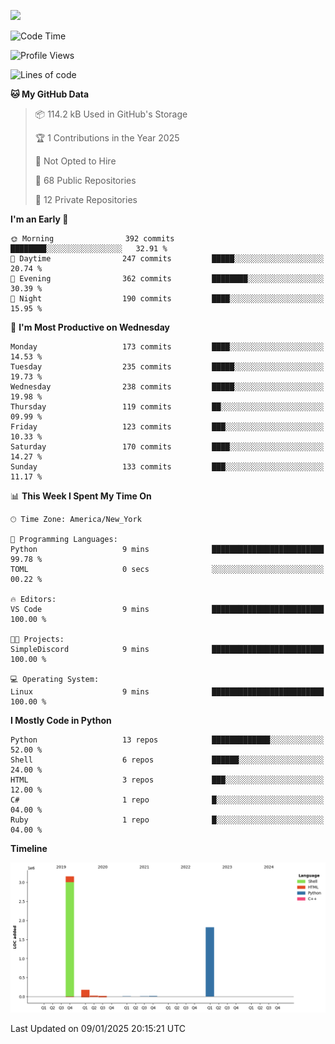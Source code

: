 
![](https://hit.yhype.me/github/profile?user_id=44564111)
<!--START_SECTION:waka-->
![Code Time](http://img.shields.io/badge/Code%20Time-24%20hrs%2049%20mins-blue)

![Profile Views](http://img.shields.io/badge/Profile%20Views-0-blue)

![Lines of code](https://img.shields.io/badge/From%20Hello%20World%20I%27ve%20Written-5.2%20million%20lines%20of%20code-blue)

**🐱 My GitHub Data** 

> 📦 114.2 kB Used in GitHub's Storage 
 > 
> 🏆 1 Contributions in the Year 2025
 > 
> 🚫 Not Opted to Hire
 > 
> 📜 68 Public Repositories 
 > 
> 🔑 12 Private Repositories 
 > 
**I'm an Early 🐤** 

```text
🌞 Morning                392 commits         ████████░░░░░░░░░░░░░░░░░   32.91 % 
🌆 Daytime                247 commits         █████░░░░░░░░░░░░░░░░░░░░   20.74 % 
🌃 Evening                362 commits         ████████░░░░░░░░░░░░░░░░░   30.39 % 
🌙 Night                  190 commits         ████░░░░░░░░░░░░░░░░░░░░░   15.95 % 
```
📅 **I'm Most Productive on Wednesday** 

```text
Monday                   173 commits         ████░░░░░░░░░░░░░░░░░░░░░   14.53 % 
Tuesday                  235 commits         █████░░░░░░░░░░░░░░░░░░░░   19.73 % 
Wednesday                238 commits         █████░░░░░░░░░░░░░░░░░░░░   19.98 % 
Thursday                 119 commits         ██░░░░░░░░░░░░░░░░░░░░░░░   09.99 % 
Friday                   123 commits         ███░░░░░░░░░░░░░░░░░░░░░░   10.33 % 
Saturday                 170 commits         ████░░░░░░░░░░░░░░░░░░░░░   14.27 % 
Sunday                   133 commits         ███░░░░░░░░░░░░░░░░░░░░░░   11.17 % 
```


📊 **This Week I Spent My Time On** 

```text
🕑︎ Time Zone: America/New_York

💬 Programming Languages: 
Python                   9 mins              █████████████████████████   99.78 % 
TOML                     0 secs              ░░░░░░░░░░░░░░░░░░░░░░░░░   00.22 % 

🔥 Editors: 
VS Code                  9 mins              █████████████████████████   100.00 % 

🐱‍💻 Projects: 
SimpleDiscord            9 mins              █████████████████████████   100.00 % 

💻 Operating System: 
Linux                    9 mins              █████████████████████████   100.00 % 
```

**I Mostly Code in Python** 

```text
Python                   13 repos            █████████████░░░░░░░░░░░░   52.00 % 
Shell                    6 repos             ██████░░░░░░░░░░░░░░░░░░░   24.00 % 
HTML                     3 repos             ███░░░░░░░░░░░░░░░░░░░░░░   12.00 % 
C#                       1 repo              █░░░░░░░░░░░░░░░░░░░░░░░░   04.00 % 
Ruby                     1 repo              █░░░░░░░░░░░░░░░░░░░░░░░░   04.00 % 
```



**Timeline**

![Lines of Code chart](https://raw.githubusercontent.com/Vault108/Vault108/main/assets/bar_graph.png)


 Last Updated on 09/01/2025 20:15:21 UTC
<!--END_SECTION:waka-->
